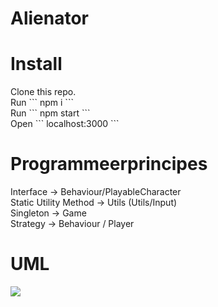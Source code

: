 # Alienator

<h1>Install</h1>
Clone this repo.<br/>
Run ```
npm i
```
<br/>
Run ```
npm start
```<br/>
Open ```
localhost:3000
``` <br/>

<h1>Programmeerprincipes</h1>
Interface -> Behaviour/PlayableCharacter<br/>
Static Utility Method -> Utils (Utils/Input)<br/>
Singleton -> Game<br/>
Strategy -> Behaviour / Player<br/>

<h1>UML</h1>
<img src="https://www.dropbox.com/s/r6w0xb4rsgdw9wp/Klassen%20Diagram.jpg?dl=1"/>
